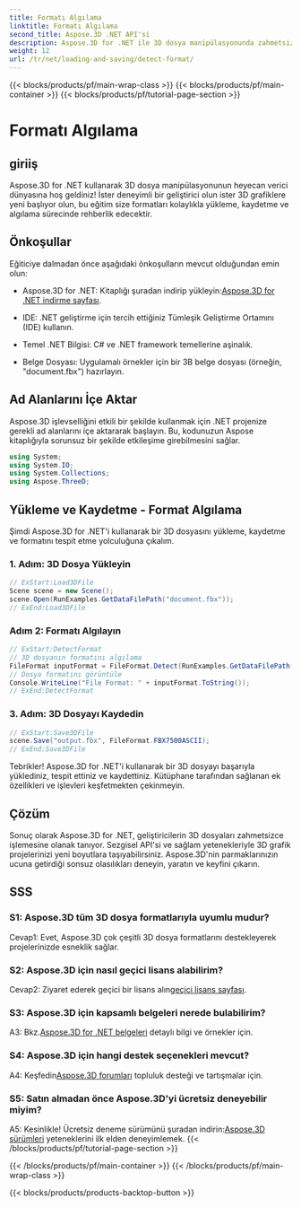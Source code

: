 ```yaml
---
title: Formatı Algılama
linktitle: Formatı Algılama
second_title: Aspose.3D .NET API'si
description: Aspose.3D for .NET ile 3D dosya manipülasyonunda zahmetsizce ustalaşın. Formatları sorunsuz bir şekilde yükleyin, kaydedin ve algılayın.
weight: 12
url: /tr/net/loading-and-saving/detect-format/
---
```


{{< blocks/products/pf/main-wrap-class >}}
{{< blocks/products/pf/main-container >}}
{{< blocks/products/pf/tutorial-page-section >}}

# Formatı Algılama

## giriiş

Aspose.3D for .NET kullanarak 3D dosya manipülasyonunun heyecan verici dünyasına hoş geldiniz! İster deneyimli bir geliştirici olun ister 3D grafiklere yeni başlıyor olun, bu eğitim size formatları kolaylıkla yükleme, kaydetme ve algılama sürecinde rehberlik edecektir.

## Önkoşullar

Eğiticiye dalmadan önce aşağıdaki önkoşulların mevcut olduğundan emin olun:

-  Aspose.3D for .NET: Kitaplığı şuradan indirip yükleyin:[Aspose.3D for .NET indirme sayfası](https://releases.aspose.com/3d/net/).

- IDE: .NET geliştirme için tercih ettiğiniz Tümleşik Geliştirme Ortamını (IDE) kullanın.

- Temel .NET Bilgisi: C# ve .NET framework temellerine aşinalık.

- Belge Dosyası: Uygulamalı örnekler için bir 3B belge dosyası (örneğin, "document.fbx") hazırlayın.

## Ad Alanlarını İçe Aktar

Aspose.3D işlevselliğini etkili bir şekilde kullanmak için .NET projenize gerekli ad alanlarını içe aktararak başlayın. Bu, kodunuzun Aspose kitaplığıyla sorunsuz bir şekilde etkileşime girebilmesini sağlar.

```csharp
using System;
using System.IO;
using System.Collections;
using Aspose.ThreeD;
```

## Yükleme ve Kaydetme - Format Algılama

Şimdi Aspose.3D for .NET'i kullanarak bir 3D dosyasını yükleme, kaydetme ve formatını tespit etme yolculuğuna çıkalım.

### 1. Adım: 3D Dosya Yükleyin

```csharp
// ExStart:Load3DFile
Scene scene = new Scene();
scene.Open(RunExamples.GetDataFilePath("document.fbx"));
// ExEnd:Load3DFile
```

### Adım 2: Formatı Algılayın

```csharp
// ExStart:DetectFormat
// 3D dosyanın formatını algılama
FileFormat inputFormat = FileFormat.Detect(RunExamples.GetDataFilePath("document.fbx"));
// Dosya formatını görüntüle
Console.WriteLine("File Format: " + inputFormat.ToString());
// ExEnd:DetectFormat
```

### 3. Adım: 3D Dosyayı Kaydedin

```csharp
// ExStart:Save3DFile
scene.Save("output.fbx", FileFormat.FBX7500ASCII);
// ExEnd:Save3DFile
```

Tebrikler! Aspose.3D for .NET'i kullanarak bir 3D dosyayı başarıyla yüklediniz, tespit ettiniz ve kaydettiniz. Kütüphane tarafından sağlanan ek özellikleri ve işlevleri keşfetmekten çekinmeyin.

## Çözüm

Sonuç olarak Aspose.3D for .NET, geliştiricilerin 3D dosyaları zahmetsizce işlemesine olanak tanıyor. Sezgisel API'si ve sağlam yetenekleriyle 3D grafik projelerinizi yeni boyutlara taşıyabilirsiniz. Aspose.3D'nin parmaklarınızın ucuna getirdiği sonsuz olasılıkları deneyin, yaratın ve keyfini çıkarın.

## SSS

### S1: Aspose.3D tüm 3D dosya formatlarıyla uyumlu mudur?

Cevap1: Evet, Aspose.3D çok çeşitli 3D dosya formatlarını destekleyerek projelerinizde esneklik sağlar.

### S2: Aspose.3D için nasıl geçici lisans alabilirim?

 Cevap2: Ziyaret ederek geçici bir lisans alın[geçici lisans sayfası](https://purchase.aspose.com/temporary-license/).

### S3: Aspose.3D için kapsamlı belgeleri nerede bulabilirim?

 A3: Bkz.[Aspose.3D for .NET belgeleri](https://reference.aspose.com/3d/net/) detaylı bilgi ve örnekler için.

### S4: Aspose.3D için hangi destek seçenekleri mevcut?

 A4: Keşfedin[Aspose.3D forumları](https://forum.aspose.com/c/3d/18) topluluk desteği ve tartışmalar için.

### S5: Satın almadan önce Aspose.3D'yi ücretsiz deneyebilir miyim?

 A5: Kesinlikle! Ücretsiz deneme sürümünü şuradan indirin:[Aspose.3D sürümleri](https://releases.aspose.com/) yeteneklerini ilk elden deneyimlemek.
{{< /blocks/products/pf/tutorial-page-section >}}

{{< /blocks/products/pf/main-container >}}
{{< /blocks/products/pf/main-wrap-class >}}

{{< blocks/products/products-backtop-button >}}
